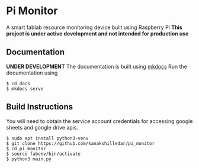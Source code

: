 # Pi Monitor
A smart fablab resource monitoring device built using Raspberry Pi
**This project is under active development and not intended for production use**

## Documentation
**UNDER DEVELOPMENT** 
The documentation is built using [mkdocs](https://mkdocs.org)
Run the documentation using
```commandline
$ cd docs
$ mkdocs serve
```

## Build Instructions
You will need to obtain the service account credentials for accessing google sheets and google drive apis.
```commandline
$ sudo apt install python3-venv
$ git clone https://github.com/kanakshilledar/pi_monitor
$ cd pi_monitor
$ source fabenv/bin/activate
$ python3 main.py
```